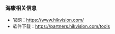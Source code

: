 <!--
 * @Author: findnr
 * @Date: 2024-08-14 06:41:31
 * @LastEditors: findnr
 * @LastEditTime: 2024-08-14 06:51:14
 * @Description: 
-->
### 海康相关信息
- 官网：https://www.hikvision.com/
- 软件下载：https://partners.hikvision.com/tools